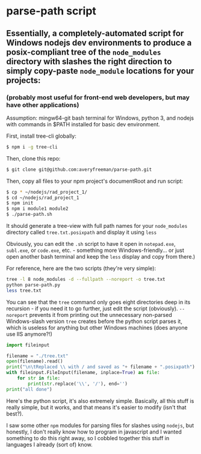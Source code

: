 # parse-path script

## Essentially, a completely-automated script for Windows nodejs dev environments to produce a posix-compliant tree of the ```node_modules``` directory with slashes the right direction to simply copy-paste ```node_module``` locations for your projects:

### (probably most useful for front-end web developers, but may have other applications)

Assumption:  mingw64-git bash terminal for Windows, python 3, and nodejs with commands in $PATH installed for basic dev environment.

First, install tree-cli globally:

```bash
$ npm i -g tree-cli
```

Then, clone this repo: 

```bash
$ git clone git@github.com:averyfreeman/parse-path.git
```

Then, copy all files to your npm project's documentRoot and run script:

```bash
$ cp * ~/nodejs/rad_project_1/
$ cd ~/nodejs/rad_project_1
$ npm init
$ npm i module1 module2
$ ./parse-path.sh
```

It should generate a tree-view with full path names for your ```node_modules``` directory called ```tree.txt.posixpath``` and display it using ```less``` 

Obviously, you can edit the ```.sh``` script to have it open in ```notepad.exe```, ```subl.exe```, or ```code.exe```, etc. - something more Windows-friendly... or just open another bash terminal and keep the ```less``` display and copy from there.)

For reference, here are the two scripts (they're very simple):

```bash
tree -l 8 node_modules -d --fullpath --noreport -o tree.txt
python parse-path.py
less tree.txt
```

You can see that the ```tree``` command only goes eight directories deep in its recursion - if you need it to go further, just edit the script (obviously).  ```--noreport``` prevents it from printing out the unnecessary non-parsed Windows-slash version ```tree``` creates before the python script parses it, which is useless for anything but other Windows machines (does anyone use IIS anymore?!)

```python
import fileinput

filename = "./tree.txt"
open(filename).read()
print("\n\tReplaced \\ with / and saved as "+ filename + ".posixpath")
with fileinput.FileInput(filename, inplace=True) as file:
    for str in file:
        print(str.replace('\\', '/'), end='')
print("all done")
```

Here's the python script, it's also extremely simple.  Basically, all this stuff is really simple, but it works, and that means it's easier to modify (isn't that best?). 

I saw some other ```npm``` modules for parsing files for slashes using ```nodejs```, but honestly, I don't really know how to program in javascript and I wanted something to do this right away, so I cobbled together this stuff in languages I already (sort of) know.